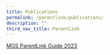 ```yaml
---
title: Publications
permalink: /parentlink/publications/
description: ""
third_nav_title: ParentLink
---
```

[MGS ParentLink Guide 2023](https://issuu.com/mgsedu/docs/mgs_parentlink_guide_2021_final)
